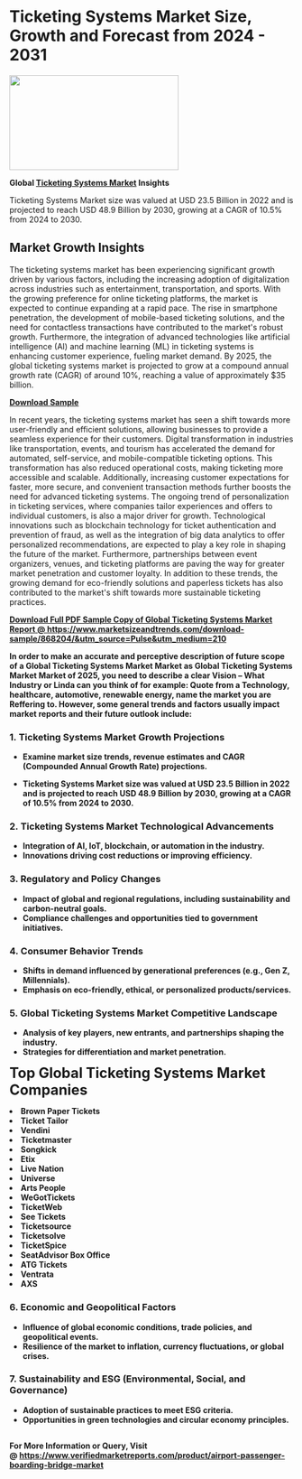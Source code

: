 <H1>Ticketing Systems Market Size, Growth and Forecast from 2024 - 2031</H1><img class="aligncenter size-medium wp-image-584254" src="https://thirdeyenews.in/wp-content/uploads/2024/09/Global-Market-Research-300x168.jpeg" alt="" width="300" height="168" /><p><strong>Global&nbsp;<a href="https://www.marketsizeandtrends.com/download-sample/868204/&amp;utm_source=Pulse&amp;utm_medium=210">Ticketing Systems Market</a> Insights</strong></p><p>Ticketing Systems Market size was valued at USD 23.5 Billion in 2022 and is projected to reach USD 48.9 Billion by 2030, growing at a CAGR of 10.5% from 2024 to 2030.</p><p><h2>Market Growth Insights</h2> <p>The ticketing systems market has been experiencing significant growth driven by various factors, including the increasing adoption of digitalization across industries such as entertainment, transportation, and sports. With the growing preference for online ticketing platforms, the market is expected to continue expanding at a rapid pace. The rise in smartphone penetration, the development of mobile-based ticketing solutions, and the need for contactless transactions have contributed to the market's robust growth. Furthermore, the integration of advanced technologies like artificial intelligence (AI) and machine learning (ML) in ticketing systems is enhancing customer experience, fueling market demand. By 2025, the global ticketing systems market is projected to grow at a compound annual growth rate (CAGR) of around 10%, reaching a value of approximately $35 billion.</p> <p><strong><a href="#">Download Sample</a></strong></p> <p>In recent years, the ticketing systems market has seen a shift towards more user-friendly and efficient solutions, allowing businesses to provide a seamless experience for their customers. Digital transformation in industries like transportation, events, and tourism has accelerated the demand for automated, self-service, and mobile-compatible ticketing options. This transformation has also reduced operational costs, making ticketing more accessible and scalable. Additionally, increasing customer expectations for faster, more secure, and convenient transaction methods further boosts the need for advanced ticketing systems. The ongoing trend of personalization in ticketing services, where companies tailor experiences and offers to individual customers, is also a major driver for growth. Technological innovations such as blockchain technology for ticket authentication and prevention of fraud, as well as the integration of big data analytics to offer personalized recommendations, are expected to play a key role in shaping the future of the market. Furthermore, partnerships between event organizers, venues, and ticketing platforms are paving the way for greater market penetration and customer loyalty. In addition to these trends, the growing demand for eco-friendly solutions and paperless tickets has also contributed to the market's shift towards more sustainable ticketing practices.</p> <p><strong><a href="#"></p><p><span class=""><strong>Download Full PDF Sample Copy of Global Ticketing Systems Market Report</strong> @ <a href="https://www.marketsizeandtrends.com/download-sample/868204/&amp;utm_source=Pulse&amp;utm_medium=210" target="_blank">https://www.marketsizeandtrends.com/download-sample/868204/&amp;utm_source=Pulse&amp;utm_medium=210</a></span></p><p>In order to make an accurate and perceptive description of future scope of a Global&nbsp;Ticketing Systems Market Market as Global&nbsp;Ticketing Systems Market Market of 2025, you need to describe a clear Vision &ndash; What Industry or Linda can you think of for example: Quote from a Technology, healthcare, automotive, renewable energy, name the market you are Reffering to. However, some general trends and factors usually impact market reports and their future outlook include:</p><h3>1.&nbsp;<strong>Ticketing Systems Market Growth Projections</strong></h3><ul><li>Examine market size trends, revenue estimates and CAGR (Compounded Annual Growth Rate) projections.</li><li><p>Ticketing Systems Market size was valued at USD 23.5 Billion in 2022 and is projected to reach USD 48.9 Billion by 2030, growing at a CAGR of 10.5% from 2024 to 2030.</p></li></ul><h3>2.&nbsp;<strong>Ticketing Systems Market Technological Advancements</strong></h3><ul><li>Integration of AI, IoT, blockchain, or automation in the industry.</li><li>Innovations driving cost reductions or improving efficiency.</li></ul><h3>3.&nbsp;<strong>Regulatory and Policy Changes</strong></h3><ul><li>Impact of global and regional regulations, including sustainability and carbon-neutral goals.</li><li>Compliance challenges and opportunities tied to government initiatives.</li></ul><h3>4.&nbsp;<strong>Consumer Behavior Trends</strong></h3><ul><li>Shifts in demand influenced by generational preferences (e.g., Gen Z, Millennials).</li><li>Emphasis on eco-friendly, ethical, or personalized products/services.</li></ul><h3>5.&nbsp;<strong>Global Ticketing Systems Market Competitive Landscape</strong></h3><ul><li>Analysis of key players, new entrants, and partnerships shaping the industry.</li><li>Strategies for differentiation and market penetration.</li></ul><p data-pm-slice="1 1 []"><span style="color: inherit; font-family: inherit; font-size: 25px;">Top Global Ticketing Systems Market Companies</span></p><div class="" data-test-id=""><p><li>Brown Paper Tickets</li><li> Ticket Tailor</li><li> Vendini</li><li> Ticketmaster</li><li> Songkick</li><li> Etix</li><li> Live Nation</li><li> Universe</li><li> Arts People</li><li> WeGotTickets</li><li> TicketWeb</li><li> See Tickets</li><li> Ticketsource</li><li> Ticketsolve</li><li> TicketSpice</li><li> SeatAdvisor Box Office</li><li> ATG Tickets</li><li> Ventrata</li><li> AXS</li></p></div><h3>6.&nbsp;<strong>Economic and Geopolitical Factors</strong></h3><ul><li>Influence of global economic conditions, trade policies, and geopolitical events.</li><li>Resilience of the market to inflation, currency fluctuations, or global crises.</li></ul><h3>7.&nbsp;<strong>Sustainability and ESG (Environmental, Social, and Governance)</strong></h3><ul><li>Adoption of sustainable practices to meet ESG criteria.</li><li>Opportunities in green technologies and circular economy principles.</li></ul><h2><strong style="font-size: 14px;">For More Information or Query, Visit @&nbsp;</strong><a style="background-color: #ffffff; font-size: 14px;" href="https://www.marketsizeandtrends.com/report/ticketing-systems-market/" target="_blank">https://www.verifiedmarketreports.com/product/airport-passenger-boarding-bridge-market</a></h2>
